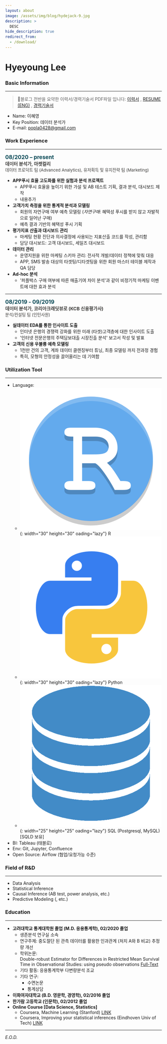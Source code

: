 ```yaml
---
layout: about
image: /assets/img/blog/hydejack-9.jpg
description: >
  DESC
hide_description: true
redirect_from:
  - /download/
---
```


# Hyeyoung Lee

<!--author-->

### Basic Information
---
> 🔗블로그 전반을 요약한 이력서/경력기술서 PDF파일 입니다:
> <a href="/assets/CV.pdf" target="_blank">이력서</a> , <a href="/assets/CV_ENG.pdf" target="_blank">RESUME (ENG)</a> , <a href="/assets/CV_KOR.pdf" target="_blank">경력기술서</a>

- Name: 이혜영  
- Key Position: 데이터 분석가
- E-mail: popla0428@gmail.com

### Work Experience
---  
<span style="color:rgb(6,72,85);font-weight:bold;font-size:13.0pt">08/2020 – present</span>  
<span style="color:rgb(61,60,58);font-weight:bold;font-size:11.0pt">데이터 분석가, 마켓컬리</span>   
<span style="color:rgb(61,60,58);font-size:10.0pt">데이터 프로덕트 팀 (Advanced Analytics), 유저획득 및 유지전략 팀 (Marketing)</span>

*  **APP푸시 효율 고도화를 위한 실험과 분석 프로젝트**
    - APP푸시 효율을 높이기 위한 가설 및 AB 테스트 기획, 결과 분석, 대시보드 제작
    - 내용추가
*  **고객가치 측정을 위한 통계적 분석과 모델링**
    - 회원의 자연구매 여부 예측 모델링 (*자연구매*: 혜택성 푸시를 받지 않고 자발적으로 일어난 구매)
    - 예측 결과 기반의 혜택성 푸시 기획 
* **평가지표 산출과 대시보드 관리**
    - 마케팅 현황 진단과 의사결정에 사용되는 지표산출 코드를 작성, 관리함
    - 담당 대시보드: 고객 대시보드, 세일즈 대시보드
* **데이터 관리**
    - 운영지원을 위한 마케팅 스키마 관리: 전사적 개발/데이터 정책에 맞춰 대응
    - APP, SMS 발송 대상의 타겟팅/디타겟팅을 위한 회원 마스터 테이블 제작과 QA 담당
* **Ad-hoc 분석**
    - '퍼플박스 구매 여부에 따른 매출기여 차이 분석'과 같이 비정기적 마케팅 이벤트에 대한 효과 분석

---

<span style="color:rgb(6,72,85);font-weight:bold;font-size:13.0pt">08/2019 - 09/2019</span>  
<span style="color:rgb(61,60,58);font-weight:bold;font-size:11.0pt">데이터 분석가, 코리아크래딧뷰로 (KCB 신용평가사)</span>   
<span style="color:rgb(61,60,58);font-size:10.0pt">분석/컨설팅 팀 (인턴사원)</span>

* **실데이터 EDA를 통한 인사이트 도출**
    - 인터넷 은행의 경쟁력 강화를 위한 미래 (타겟)고객층에 대한 인사이트 도출
    - '인터넷 전문은행의 주택담보대출 시장진출 분석' 보고서 작성 및 발표
* **고객의 신용 우불륭 예측 모델링**
    - 1천만 건의 고객, 계좌 데이터 클렌징부터 튜닝, 최종 모델링 까지 전과정 경험
    - 특히, 모형의 안정성을 끌어올리는 데 기여함  

### Utilization Tool
---
- Language:  
  - ![logo_r](/assets/img/logo_r.png){: width="30" height="30" oading="lazy"} R
  - ![logo_py](/assets/img/logo_py.png){: width="30" height="30" oading="lazy"} Python
  - ![logo_py](/assets/img/logo_sql.png){: width="25" height="25" oading="lazy"} SQL (Postgresql, MySQL) [SQLD 보유]
- BI: Tableau (태블로)
- Env: Git, Jupyter, Confluence
- Open Source: Airflow (협업/요청가능 수준)

### Field of R&D
---
- Data Analysis
- Statistical Inference
- Causal Inference (AB test, power analysis, etc.)
- Predictive Modeling (, etc.)

### Education
---
- **고려대학교 통계대학원 졸업 (M.D. 응용통계학), 02/2020 졸업**
  - 생존분석 연구실 소속
  - 연구주제: 중도절단 된 관측 데이터를 활용한 인과관계 (처치 A와 B 비교) 추정량 개선
  - 학위논문:  
  Double-robust Estimator for Differences in Restricted Mean Survival Time in Observational Studies: using pseudo observations
  <a href="https://www.researchgate.net/publication/338476737_Double-robust_Estimator_for_Differences_in_Restricted_Mean_Survival_Time_in_Observational_Studies_using_pseudo-observations/" target = "_blank">Full-Text</a>
  - 기타 활동: 응용통계학부 다변량분석 조교
  - 기타 연구: 
    - 수면논문
    - 통계상담
- **이화여자대학교 (B.D. 영문학, 경영학), 02/2016 졸업**
- **한가람 고등학교 (인문학), 02/2012 졸업**
- **Online Course [Data Science, Statistics]**
  - Coursera, Machine Learning (Stanford) <a href="https://www.coursera.org/learn/machine-learning/" target="_blank">LINK</a>
  - Coursera, Improving your statistical inferences (Eindhoven Univ of Tech) <a href="https://www.coursera.org/learn/statistical-inferences/" target="_blank">LINK</a>


---


*E.O.D.*



<!--shortcuts-->
[blog]: /
[portfolio]: https://hydejack.com/examples/
[resume]: https://hydejack.com/resume/
[download]: https://hydejack.com/download/
[welcome]: https://hydejack.com/
[forms]: https://hydejack.com/forms-by-example/
[Projects]: _featured_categories/projects.md
[Study]: _featured_categories/study.md
[About]: about.md

[features]: #features
[news]: #build-an-audience
[syntax]: syntax-highlighting
[latex]: #beautiful-math
[dark]: https://hydejack.com/blog/hydejack/2018-09-01-introducing-dark-mode/
[search]: https://hydejack.com/#_search-input
[grid]: https://hydejack.com/blog/hydejack/

[lic]: LICENSE.md
[pro]: licenses/PRO.md
[docs]: docs/README.md
[ofln]: docs/advanced.md#enabling-offline-support
[math]: docs/writing.md#adding-math

[kit]: https://github.com/hydecorp/hydejack-starter-kit/releases
[src]: https://github.com/hydecorp/hydejack
[gem]: https://rubygems.org/gems/jekyll-theme-hydejack
[buy]: https://gum.co/nuOluY

[gpss]: https://developers.google.com/speed/pagespeed/insights/?url=https%3A%2F%2Fhydejack.com%2Fdocs%2F
[rouge]: http://rouge.jneen.net
[katex]: https://khan.github.io/KaTeX/
[mathjax]: https://www.mathjax.org/
[tinyletter]: https://tinyletter.com/
